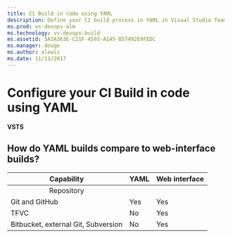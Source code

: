 ```yaml
---
title: CI Build in code using YAML
description: Define your CI build process in YAML in Visual Studio Team Services (VSTS) and Team Foundation Server (TFS)
ms.prod: vs-devops-alm
ms.technology: vs-devops-build
ms.assetid: 5A3A363E-C21F-4593-A145-B57492E9FEDC
ms.manager: douge
ms.author: alewis
ms.date: 11/11/2017
---
```


# Configure your CI Build in code using YAML

**VSTS**

## How do YAML builds compare to web-interface builds?

|Capability|YAML|Web interface|
|-|-|-|
|<center>Repository</center>|
|Git and GitHub|Yes|Yes|
|TFVC|No|Yes|
|Bitbucket, external Git, Subversion|No|Yes|